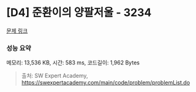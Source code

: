# [D4] 준환이의 양팔저울 - 3234 

[문제 링크](https://swexpertacademy.com/main/code/problem/problemDetail.do?contestProbId=AWAe7XSKfUUDFAUw) 

### 성능 요약

메모리: 13,536 KB, 시간: 583 ms, 코드길이: 1,962 Bytes



> 출처: SW Expert Academy, https://swexpertacademy.com/main/code/problem/problemList.do